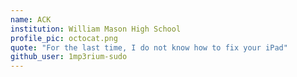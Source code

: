 ```yaml
---
name: ACK
institution: William Mason High School
profile_pic: octocat.png
quote: "For the last time, I do not know how to fix your iPad"
github_user: 1mp3rium-sudo
---
```

